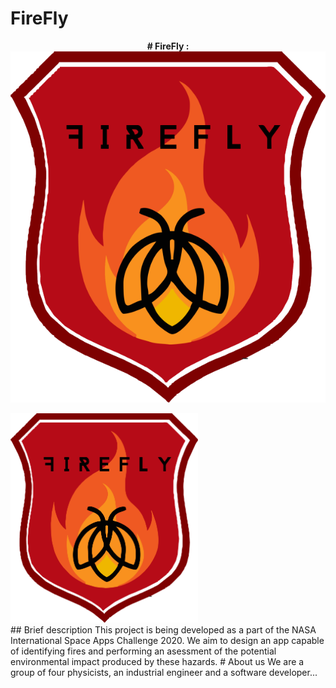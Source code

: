 # FireFly
<p align="center">
  <b> # FireFly :</b><br>
  <img src="Socialization-Info/firefly.png">
</p>
<img src="Socialization-Info/firefly.png" width="300">
<br/>
## Brief description
This project is being developed as a part of the NASA International Space Apps Challenge 2020. We aim to design an app capable of identifying fires and performing an asessment of the potential environmental impact produced by these hazards.
# About us
We are a group of four physicists, an industrial engineer and a software developer...
